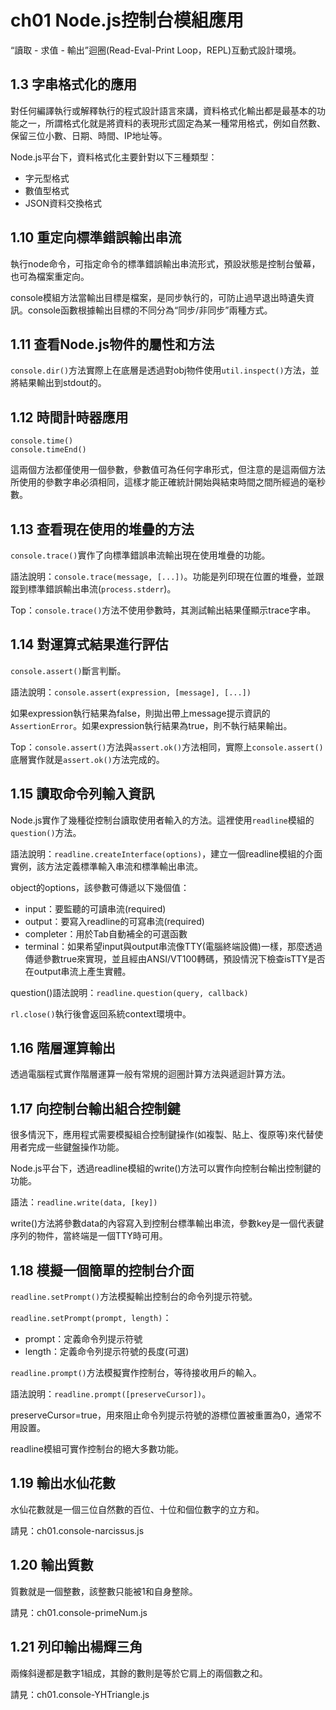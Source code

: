 # ch01 Node.js控制台模組應用

“讀取 - 求值 - 輸出”迴圈(Read-Eval-Print Loop，REPL)互動式設計環境。

## 1.3 字串格式化的應用

對任何編譯執行或解釋執行的程式設計語言來講，資料格式化輸出都是最基本的功能之一，所謂格式化就是將資料的表現形式固定為某一種常用格式，例如自然數、保留三位小數、日期、時間、IP地址等。

Node.js平台下，資料格式化主要針對以下三種類型：

- 字元型格式
- 數值型格式
- JSON資料交換格式

## 1.10 重定向標準錯誤輸出串流

執行node命令，可指定命令的標準錯誤輸出串流形式，預設狀態是控制台螢幕，也可為檔案重定向。

console模組方法當輸出目標是檔案，是同步執行的，可防止過早退出時遺失資訊。console函數根據輸出目標的不同分為“同步/非同步”兩種方式。

## 1.11 查看Node.js物件的屬性和方法

`console.dir()`方法實際上在底層是透過對obj物件使用`util.inspect()`方法，並將結果輸出到stdout的。

## 1.12 時間計時器應用

```
console.time()
console.timeEnd()
```

這兩個方法都僅使用一個參數，參數值可為任何字串形式，但注意的是這兩個方法所使用的參數字串必須相同，這樣才能正確統計開始與結束時間之間所經過的毫秒數。

## 1.13 查看現在使用的堆疊的方法

`console.trace()`實作了向標準錯誤串流輸出現在使用堆疊的功能。

語法說明：`console.trace(message, [...])`。功能是列印現在位置的堆疊，並跟蹤到標準錯誤輸出串流(`process.stderr`)。

Top：`console.trace()`方法不使用參數時，其測試輸出結果僅顯示trace字串。

## 1.14 對運算式結果進行評估

`console.assert()`斷言判斷。

語法說明：`console.assert(expression, [message], [...])`

如果expression執行結果為false，則拋出帶上message提示資訊的`AssertionError`。如果expression執行結果為true，則不執行結果輸出。

Top：`console.assert()`方法與`assert.ok()`方法相同，實際上`console.assert()`底層實作就是`assert.ok()`方法完成的。

## 1.15 讀取命令列輸入資訊

Node.js實作了幾種從控制台讀取使用者輸入的方法。這裡使用`readline`模組的`question()`方法。

語法說明：`readline.createInterface(options)`，建立一個readline模組的介面實例，該方法定義標準輸入串流和標準輸出串流。

object的options，該參數可傳遞以下幾個值：

- input：要監聽的可讀串流(required)
- output：要寫入readline的可寫串流(required)
- completer：用於Tab自動補全的可選函數
- terminal：如果希望input與output串流像TTY(電腦終端設備)一樣，那麼透過傳遞參數true來實現，並且經由ANSI/VT100轉碼，預設情況下檢查isTTY是否在output串流上產生實體。

question()語法說明：`readline.question(query, callback)`

`rl.close()`執行後會返回系統context環境中。

## 1.16 階層運算輸出

透過電腦程式實作階層運算一般有常規的迴圈計算方法與遞迴計算方法。

## 1.17 向控制台輸出組合控制鍵

很多情況下，應用程式需要模擬組合控制鍵操作(如複製、貼上、復原等)來代替使用者完成一些鍵盤操作功能。

Node.js平台下，透過readline模組的write()方法可以實作向控制台輸出控制鍵的功能。

語法：`readline.write(data, [key])`

write()方法將參數data的內容寫入到控制台標準輸出串流，參數key是一個代表鍵序列的物件，當終端是一個TTY時可用。

## 1.18 模擬一個簡單的控制台介面

`readline.setPrompt()`方法模擬輸出控制台的命令列提示符號。

`readline.setPrompt(prompt, length)`：

- prompt：定義命令列提示符號
- length：定義命令列提示符號的長度(可選)

`readline.prompt()`方法模擬實作控制台，等待接收用戶的輸入。

語法說明：`readline.prompt([preserveCursor])`。

preserveCursor=true，用來阻止命令列提示符號的游標位置被重置為0，通常不用設置。

readline模組可實作控制台的絕大多數功能。

## 1.19 輸出水仙花數

水仙花數就是一個三位自然數的百位、十位和個位數字的立方和。

請見：ch01.console-narcissus.js

## 1.20 輸出質數

質數就是一個整數，該整數只能被1和自身整除。

請見：ch01.console-primeNum.js

## 1.21 列印輸出楊輝三角

兩條斜邊都是數字1組成，其餘的數則是等於它肩上的兩個數之和。

請見：ch01.console-YHTriangle.js